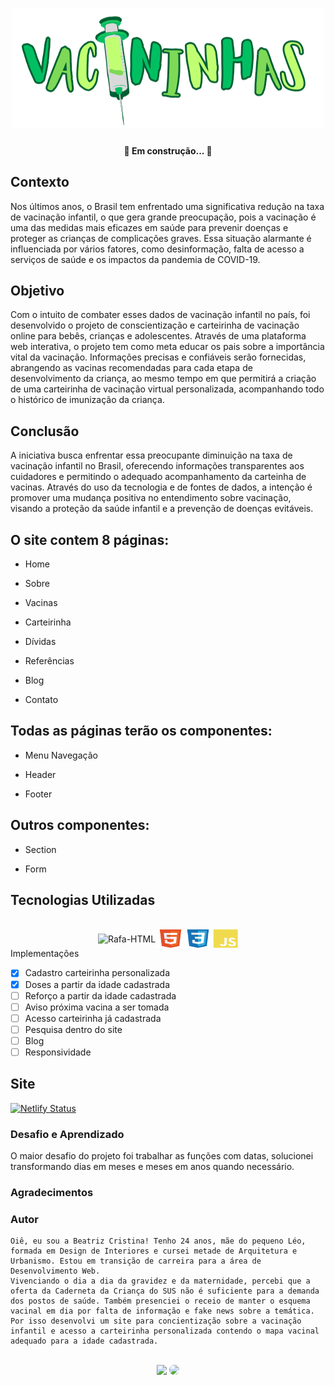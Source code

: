 <h1 align="center">
<img  src="./img/logocompleto.png" alt="Logo Projeto Vacininhas">
</h1>

<h4 align="center"> 
	🚧 Em construção... 🚧
</h4>

## Contexto

Nos últimos anos, o Brasil tem enfrentado uma significativa redução na taxa de vacinação infantil, o que gera grande preocupação, pois a vacinação é uma das medidas mais eficazes em saúde para prevenir doenças e proteger as crianças de complicações graves. Essa situação alarmante é influenciada por vários fatores, como desinformação, falta de acesso a serviços de saúde e os impactos da pandemia de COVID-19.

## Objetivo

Com o intuito de combater esses dados de vacinação infantil no país, foi desenvolvido o projeto de conscientização e carteirinha de vacinação online para bebês, crianças e adolescentes. Através de uma plataforma web interativa, o projeto tem como meta educar os pais sobre a importância vital da vacinação. Informações precisas e confiáveis serão fornecidas, abrangendo as vacinas recomendadas para cada etapa de desenvolvimento da criança, ao mesmo tempo em que permitirá a criação de uma carteirinha de vacinação virtual personalizada, acompanhando todo o histórico de imunização da criança.

## Conclusão

A iniciativa busca enfrentar essa preocupante diminuição na taxa de vacinação infantil no Brasil, oferecendo informações transparentes aos cuidadores e permitindo o adequado acompanhamento da carteinha de vacinas. Através do uso da tecnologia e de fontes de dados, a intenção é promover uma mudança positiva no entendimento sobre vacinação, visando a proteção da saúde infantil e a prevenção de doenças evitáveis.

## O site contem 8 páginas:

* Home

* Sobre

* Vacinas

* Carteirinha

* Dívidas

* Referências

* Blog

* Contato

## Todas as páginas terão os componentes:

* Menu Navegação

* Header

* Footer

## Outros componentes:

* Section

* Form

## Tecnologias Utilizadas

<div align="center" style="display: inline_block"><br>
<img align="center" alt="Rafa-HTML" height="30" width="40" src="https://img.shields.io/badge/GitHub-100000?style=for-the-badge&logo=github&logoColor=white">
<img align="center" alt="Rafa-HTML" height="30" width="40" src="https://raw.githubusercontent.com/devicons/devicon/master/icons/html5/html5-original.svg">
<img align="center" alt="Rafa-CSS" height="30" width="40" src="https://raw.githubusercontent.com/devicons/devicon/master/icons/css3/css3-original.svg">
<img align="center" alt="Rafa-Js" height="30" width="40" src="https://raw.githubusercontent.com/devicons/devicon/master/icons/javascript/javascript-plain.svg">
</div

## Implementações

- [x] Cadastro carteirinha personalizada
- [x] Doses a partir da idade cadastrada
- [ ] Reforço a partir da idade cadastrada
- [ ] Aviso próxima vacina a ser tomada
- [ ] Acesso carteirinha já cadastrada
- [ ] Pesquisa dentro do site
- [ ] Blog
- [ ] Responsividade

## Site 

[![Netlify Status](https://api.netlify.com/api/v1/badges/0c1cb05a-f7c9-400a-9b17-a1718e963045/deploy-status)](https://app.netlify.com/sites/vacininhas/deploys)

### Desafio e Aprendizado

O maior desafio do projeto foi trabalhar as funções com datas, solucionei transformando dias em meses e meses em anos quando necessário. 

### Agradecimentos

### Autor

    Oiê, eu sou a Beatriz Cristina! Tenho 24 anos, mãe do pequeno Léo, formada em Design de Interiores e cursei metade de Arquitetura e Urbanismo. Estou em transição de carreira para a área de Desenvolvimento Web. 
    Vivenciando o dia a dia da gravidez e da maternidade, percebi que a oferta da Caderneta da Criança do SUS não é suficiente para a demanda dos postos de saúde. Também presenciei o receio de manter o esquema vacinal em dia por falta de informação e fake news sobre a temática. 
    Por isso desenvolvi um site para concientização sobre a vacinação infantil e acesso a carteirinha personalizada contendo o mapa vacinal adequado para a idade cadastrada.

<div align="center"style="display: inline_block"><br> 
<a href = "mailto:beatrizcristina.dev@gmail.com"> <img src="https://img.shields.io/badge/-Gmail-%23333?style=for-the-badge&logo=gmail&logoColor=white" target="_blank"></a>
<a href="https://www.linkedin.com/in/beatriz-c-606838134/" target="_blank"><img src="https://img.shields.io/badge/-LinkedIn-%230077B5?style=for-the-badge&logo=linkedin&logoColor=white" style="border-radius: 30px" target="_blank"></a> 
</div>


